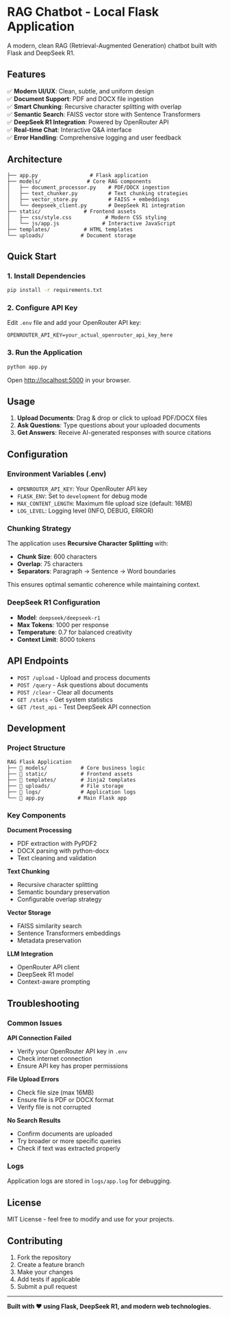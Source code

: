 # RAG Chatbot - Local Flask Application

A modern, clean RAG (Retrieval-Augmented Generation) chatbot built with Flask and DeepSeek R1.

## Features

✅ **Modern UI/UX**: Clean, subtle, and uniform design  
✅ **Document Support**: PDF and DOCX file ingestion  
✅ **Smart Chunking**: Recursive character splitting with overlap  
✅ **Semantic Search**: FAISS vector store with Sentence Transformers  
✅ **DeepSeek R1 Integration**: Powered by OpenRouter API  
✅ **Real-time Chat**: Interactive Q&A interface  
✅ **Error Handling**: Comprehensive logging and user feedback  

## Architecture

```
├── app.py                 # Flask application
├── models/               # Core RAG components
│   ├── document_processor.py    # PDF/DOCX ingestion
│   ├── text_chunker.py          # Text chunking strategies
│   ├── vector_store.py          # FAISS + embeddings
│   └── deepseek_client.py       # DeepSeek R1 integration
├── static/              # Frontend assets
│   ├── css/style.css           # Modern CSS styling
│   └── js/app.js              # Interactive JavaScript
├── templates/           # HTML templates
└── uploads/            # Document storage
```

## Quick Start

### 1. Install Dependencies

```bash
pip install -r requirements.txt
```

### 2. Configure API Key

Edit `.env` file and add your OpenRouter API key:

```env
OPENROUTER_API_KEY=your_actual_openrouter_api_key_here
```

### 3. Run the Application

```bash
python app.py
```

Open [http://localhost:5000](http://localhost:5000) in your browser.

## Usage

1. **Upload Documents**: Drag & drop or click to upload PDF/DOCX files
2. **Ask Questions**: Type questions about your uploaded documents
3. **Get Answers**: Receive AI-generated responses with source citations

## Configuration

### Environment Variables (.env)
- `OPENROUTER_API_KEY`: Your OpenRouter API key
- `FLASK_ENV`: Set to `development` for debug mode
- `MAX_CONTENT_LENGTH`: Maximum file upload size (default: 16MB)
- `LOG_LEVEL`: Logging level (INFO, DEBUG, ERROR)

### Chunking Strategy
The application uses **Recursive Character Splitting** with:
- **Chunk Size**: 600 characters
- **Overlap**: 75 characters
- **Separators**: Paragraph → Sentence → Word boundaries

This ensures optimal semantic coherence while maintaining context.

### DeepSeek R1 Configuration
- **Model**: `deepseek/deepseek-r1`
- **Max Tokens**: 1000 per response
- **Temperature**: 0.7 for balanced creativity
- **Context Limit**: 8000 tokens

## API Endpoints

- `POST /upload` - Upload and process documents
- `POST /query` - Ask questions about documents  
- `POST /clear` - Clear all documents
- `GET /stats` - Get system statistics
- `GET /test_api` - Test DeepSeek API connection

## Development

### Project Structure
```
RAG Flask Application
├── 📁 models/           # Core business logic
├── 📁 static/           # Frontend assets  
├── 📁 templates/        # Jinja2 templates
├── 📁 uploads/          # File storage
├── 📁 logs/             # Application logs
└── 📄 app.py           # Main Flask app
```

### Key Components

**Document Processing**
- PDF extraction with PyPDF2
- DOCX parsing with python-docx
- Text cleaning and validation

**Text Chunking**  
- Recursive character splitting
- Semantic boundary preservation
- Configurable overlap strategy

**Vector Storage**
- FAISS similarity search
- Sentence Transformers embeddings
- Metadata preservation

**LLM Integration**
- OpenRouter API client
- DeepSeek R1 model
- Context-aware prompting

## Troubleshooting

### Common Issues

**API Connection Failed**
- Verify your OpenRouter API key in `.env`
- Check internet connection
- Ensure API key has proper permissions

**File Upload Errors**
- Check file size (max 16MB)
- Ensure file is PDF or DOCX format
- Verify file is not corrupted

**No Search Results**
- Confirm documents are uploaded
- Try broader or more specific queries
- Check if text was extracted properly

### Logs
Application logs are stored in `logs/app.log` for debugging.

## License

MIT License - feel free to modify and use for your projects.

## Contributing

1. Fork the repository
2. Create a feature branch
3. Make your changes
4. Add tests if applicable
5. Submit a pull request

---

**Built with ❤️ using Flask, DeepSeek R1, and modern web technologies.**
